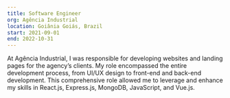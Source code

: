 ```yaml
---
title: Software Engineer
org: Agência Industrial
location: Goiânia Goiás, Brazil
start: 2021-09-01
end: 2022-10-31
---
```


At Agência Industrial, I was responsible for developing websites and landing pages for the agency’s clients. My role encompassed the entire development process, from UI/UX design to front-end and back-end development. This comprehensive role allowed me to leverage and enhance my skills in React.js, Express.js, MongoDB, JavaScript, and Vue.js.
